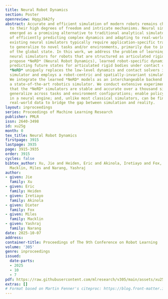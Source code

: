 ```yaml
---
title: Neural Robot Dynamics
section: Poster
openreview: HqqyJ9A2fy
abstract: Accurate and efficient simulation of modern robots remains challenging due
  to their high degrees of freedom and intricate mechanisms. Neural simulators have
  emerged as a promising alternative to traditional analytical simulators, capable
  of efficiently predicting complex dynamics and adapting to real-world data; however,
  existing neural simulators typically require application-specific training and fail
  to generalize to novel tasks and/or environments, primarily due to inadequate representations
  of the global state. In this work, we address the problem of learning generalizable
  neural simulators for robots that are structured as articulated rigid bodies. We
  propose *NeRD* (Neural Robot Dynamics), learned robot-specific dynamics models for
  predicting future states for articulated rigid bodies under contact constraints.
  *NeRD* uniquely replaces the low-level dynamics and contact solvers in an analytical
  simulator and employs a robot-centric and spatially-invariant simulation state representation.
  We integrate the learned *NeRD* models as an interchangeable backend solver within
  a state-of-the-art robotics simulator. We conduct extensive experiments to show
  that the *NeRD* simulators are stable and accurate over a thousand simulation steps;
  generalize across tasks and environment configurations; enable policy learning exclusively
  in a neural engine; and, unlike most classical simulators, can be fine-tuned from
  real-world data to bridge the gap between simulation and reality.
layout: inproceedings
series: Proceedings of Machine Learning Research
publisher: PMLR
issn: 2640-3498
id: xu25g
month: 0
tex_title: Neural Robot Dynamics
firstpage: 3915
lastpage: 3935
page: 3915-3935
order: 3915
cycles: false
bibtex_author: Xu, Jie and Heiden, Eric and Akinola, Iretiayo and Fox, Dieter and
  Macklin, Miles and Narang, Yashraj
author:
- given: Jie
  family: Xu
- given: Eric
  family: Heiden
- given: Iretiayo
  family: Akinola
- given: Dieter
  family: Fox
- given: Miles
  family: Macklin
- given: Yashraj
  family: Narang
date: 2025-10-07
address:
container-title: Proceedings of The 9th Conference on Robot Learning
volume: '305'
genre: inproceedings
issued:
  date-parts:
  - 2025
  - 10
  - 7
pdf: https://raw.githubusercontent.com/mlresearch/v305/main/assets/xu25g/xu25g.pdf
extras: []
# Format based on Martin Fenner's citeproc: https://blog.front-matter.io/posts/citeproc-yaml-for-bibliographies/
---
```

